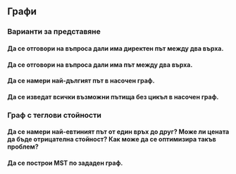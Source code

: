 ## Графи

### Варианти за представяне
#### Да се отговори на въпроса дали има директен път между два върха.
#### Да се отговори на въпроса дали има път между два върха.
#### Да се намери най-дългият път в насочен граф.
#### Да се изведат всички възможни пътища без цикъл в насочен граф.

### Граф с теглови стойности
#### Да се намери най-евтиният път от един връх до друг? Може ли цената да бъде отрицателна стойност? Как може да се оптимизира такъв проблем?
#### Да се построи MST по зададен граф.